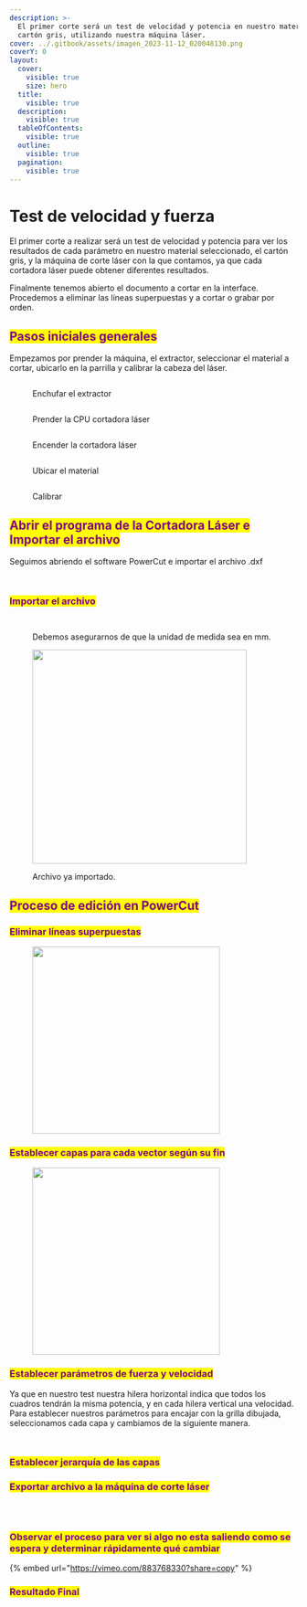 ```yaml
---
description: >-
  El primer corte será un test de velocidad y potencia en nuestro material,
  cartón gris, utilizando nuestra máquina láser.
cover: ../.gitbook/assets/imagen_2023-11-12_020048130.png
coverY: 0
layout:
  cover:
    visible: true
    size: hero
  title:
    visible: true
  description:
    visible: true
  tableOfContents:
    visible: true
  outline:
    visible: true
  pagination:
    visible: true
---
```


# Test de velocidad y fuerza

El primer corte a realizar será un test de velocidad y potencia para ver los resultados de cada parámetro en nuestro material seleccionado, el cartón gris, y la máquina de corte láser con la que contamos, ya que cada cortadora láser puede obtener diferentes resultados.&#x20;

Finalmente tenemos abierto el documento a cortar en la interface. Procedemos a eliminar las líneas superpuestas y a cortar o grabar por orden.

## <mark style="color:purple;">Pasos iniciales generales</mark>

Empezamos por prender la máquina, el extractor, seleccionar el material a cortar, ubicarlo en la parrilla y calibrar la cabeza del láser.

<div>

<figure><img src="../.gitbook/assets/image (167).png" alt=""><figcaption><p>Enchufar el extractor</p></figcaption></figure>

 

<figure><img src="../.gitbook/assets/imagen_2023-11-12_021431930.png" alt=""><figcaption><p>Prender la CPU cortadora láser</p></figcaption></figure>

 

<figure><img src="../.gitbook/assets/image (166).png" alt=""><figcaption><p>Encender la cortadora láser</p></figcaption></figure>

</div>

<div>

<figure><img src="../.gitbook/assets/imagen_2023-11-12_021643445.png" alt=""><figcaption><p>Ubicar el material</p></figcaption></figure>

 

<figure><img src="../.gitbook/assets/imagen_2023-11-12_021550948 (1).png" alt=""><figcaption><p>Calibrar</p></figcaption></figure>

</div>

## <mark style="color:purple;">**Abrir el programa de la Cortadora Láser e Importar el archivo**</mark>

Seguimos abriendo el software PowerCut e importar el archivo .dxf

<div>

<figure><img src="../.gitbook/assets/image (171).png" alt=""><figcaption></figcaption></figure>

 

<figure><img src="../.gitbook/assets/imagen_2023-11-12_032450352.png" alt=""><figcaption></figcaption></figure>

</div>

### <mark style="color:purple;">Importar el archivo</mark>&#x20;

<figure><img src="../.gitbook/assets/image (170).png" alt=""><figcaption></figcaption></figure>

<div>

<figure><img src="../.gitbook/assets/image (159).png" alt=""><figcaption><p>Debemos asegurarnos de que la unidad de medida sea en mm.</p></figcaption></figure>

 

<figure><img src="../.gitbook/assets/imagen_2023-11-12_020937635.png" alt="" width="375"><figcaption><p>Archivo ya importado.</p></figcaption></figure>

</div>

## <mark style="color:purple;">Proceso de edición en PowerCut</mark>

### <mark style="color:purple;">Eliminar líneas superpuestas</mark>

<figure><img src="../.gitbook/assets/image (5).png" alt="" width="328"><figcaption></figcaption></figure>

### <mark style="color:purple;">Establecer capas para cada vector según su fin</mark>

<figure><img src="../.gitbook/assets/imagen_2023-11-12_155946330.png" alt="" width="328"><figcaption></figcaption></figure>

### <mark style="color:purple;">Establecer parámetros de fuerza y velocidad</mark>

Ya que en nuestro test nuestra hilera horizontal indica que todos los cuadros  tendrán la misma potencia, y en cada hilera vertical una velocidad. Para establecer nuestros parámetros para encajar con la grilla dibujada, seleccionamos cada capa y cambiamos de la siguiente manera.

<div>

<figure><img src="../.gitbook/assets/image (1) (1).png" alt=""><figcaption></figcaption></figure>

 

<figure><img src="../.gitbook/assets/imagen_2023-11-12_155958278.png" alt=""><figcaption></figcaption></figure>

</div>



### <mark style="color:purple;">Establecer jerarquía de las capas</mark>



### <mark style="color:purple;">Exportar archivo a la máquina de corte láser</mark>

<div>

<figure><img src="../.gitbook/assets/image (2) (1).png" alt=""><figcaption></figcaption></figure>

 

<figure><img src="../.gitbook/assets/imagen_2023-11-12_160131979.png" alt=""><figcaption></figcaption></figure>

 

<figure><img src="../.gitbook/assets/imagen_2023-11-12_160147468.png" alt=""><figcaption></figcaption></figure>

</div>

### <mark style="color:purple;">Observar el proceso para ver si algo no esta saliendo como se espera y determinar rápidamente qué cambiar</mark>

{% embed url="https://vimeo.com/883768330?share=copy" %}

### <mark style="color:purple;">**Resultado Final**</mark>

<figure><img src="../.gitbook/assets/image (3) (1).png" alt=""><figcaption></figcaption></figure>

<figure><img src="../.gitbook/assets/imagen_2023-11-12_162717967.png" alt=""><figcaption></figcaption></figure>
